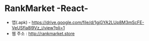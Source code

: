 # RankMarket -React-
- 앱(.apk) - https://drive.google.com/file/d/1gjGYA2LUp8M3mScFE-VeUSfla8l9Vz_i/view?pli=1
- 웹 주소 : http://rankmarket.store
